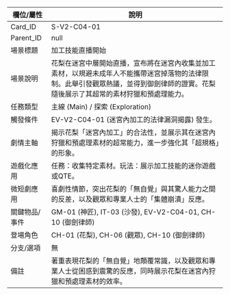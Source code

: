| 欄位/屬性 | 說明 |
|---|---|
| Card_ID | S-V2-C04-01 |
| Parent_ID | null |
| 場景標題 | 加工技能直播開始 |
| 場景說明 | 花梨在迷宮中層開始直播，宣布將在迷宮內收集並加工素材，以規避未成年人不能攜帶迷宮掉落物的法律限制。此舉引發觀眾熱議，並得到御劍律師的證實。花梨隨後展示了其超常的素材狩獵和預處理能力。 |
| 任務類型 | 主線 (Main) / 探索 (Exploration) |
| 觸發條件 | EV-V2-C04-01 (迷宮內加工的法律漏洞揭露) 發生。 |
| 劇情主軸 | 揭示花梨「迷宮內加工」的合法性，並展示其在迷宮內狩獵和預處理素材的超常能力，進一步強化其「超規格」的形象。 |
| 遊戲化應用 | 任務：收集特定素材。玩法：展示加工技能的迷你遊戲或QTE。 |
| 微短劇應用 | 喜劇性情節，突出花梨的「無自覺」與其驚人能力之間的反差，以及觀眾和專業人士的「集體崩潰」反應。 |
| 關鍵物品/事件 | GM-01 (神匠), IT-03 (沙發), EV-V2-C04-01, CH-10 (御劍律師) |
| 登場角色 | CH-01 (花梨), CH-06 (觀眾), CH-10 (御劍律師) |
| 分支/選項 | 無 |
| 備註 | 著重表現花梨的「無自覺」地顛覆常識，以及觀眾和專業人士從困惑到震驚的反應，同時展示花梨在迷宮內狩獵和預處理素材的效率。 |

